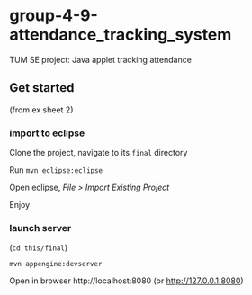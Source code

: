 # group-4-9-attendance_tracking_system
TUM SE project: Java applet tracking attendance

## Get started

(from ex sheet 2)

### import to eclipse

Clone the project, navigate to its ```final``` directory

Run ```mvn eclipse:eclipse``` 

Open eclipse, *File > Import Existing Project* 

Enjoy

### launch server

(```cd this/final```)

```mvn appengine:devserver```

Open in browser http://localhost:8080 (or http://127.0.0.1:8080)
